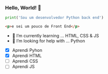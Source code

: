 ### Hello, World! 👋
```python
print('Sou um desenvolvedor Python back end')
```
```html
<p>e sei um pouco de Front End</p>
```
- 🌱 I’m currently learning ... HTML, CSS & JS
- 🤔 I’m looking for help with ... Python


- [x] Aprendi Pyhon
- [x] Aprendi HTML
- [ ] Aprendi CSS
- [ ] Aprendi JS

<!--
**henriquelmeeee/henriquelmeeee** is a ✨ _special_ ✨ repository because its `README.md` (this file) appears on your GitHub profile.

Here are some ideas to get you started:

- 🔭 I’m currently working on ...
- 🌱 I’m currently learning ...
- 👯 I’m looking to collaborate on ...
- 🤔 I’m looking for help with ...
- 💬 Ask me about ...
- 📫 How to reach me: ...
- 😄 Pronouns: ...
- ⚡ Fun fact: ...
-->

